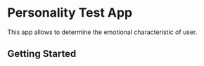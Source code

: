 # Personality Test App

This app allows to determine the emotional characteristic of user.

## Getting Started

